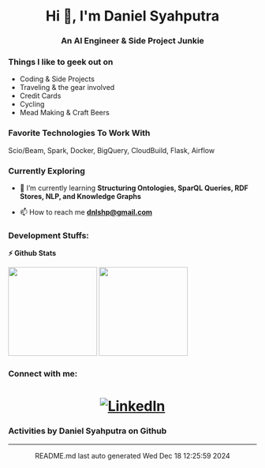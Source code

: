 <h1 align="center">Hi 👋, I'm Daniel Syahputra</h1>
<h3 align="center">An AI Engineer & Side Project Junkie</h3>

### Things I like to geek out on
 - Coding & Side Projects
 - Traveling & the gear involved
 - Credit Cards
 - Cycling
 - Mead Making & Craft Beers

### Favorite Technologies To Work With
Scio/Beam, Spark, Docker, BigQuery, CloudBuild, Flask, Airflow

### Currently Exploring
- 🌱 I’m currently learning **Structuring Ontologies, SparQL Queries, RDF Stores, NLP, and Knowledge Graphs**

- 📫 How to reach me **dnlshp@gmail.com**


### Development Stuffs:

<b>⚡ Github Stats</b>
<p float="left">
<img height="180em" src="https://github-readme-stats.vercel.app/api?username=danielsyahputra&show_icons=true&hide_border=true&&count_private=true&include_all_commits=true" /> 
<img height="180em" src="https://github-readme-stats.vercel.app/api/top-langs/?username=danielsyahputra&hide=javascript,css,scss,HTML,jupyter%20notebook&show_icons=true&hide_border=true&layout=compact&langs_count=8"/>
</p>

<h3 align="left">Connect with me:</h3>
<p align="left">
</p>

<h1 align="center">
<a href="https://www.linkedin.com/in/danielsyahputra" target="_blank"><img alt="LinkedIn" src="https://img.shields.io/badge/linkedin-%230077B5.svg?&style=for-the-badge&logo=linkedin&logoColor=white" /></a>
</h1>

### Activities by Daniel Syahputra on Github
<hr>
<div align="center">
README.md last auto generated Wed Dec 18 12:25:59 2024
<br>
</div>